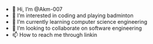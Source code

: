 - 👋 Hi, I’m @Akm-007
- 👀 I’m interested in coding and playing badminton
- 🌱 I’m currently learning computer science engineering
- 💞️ I’m looking to collaborate on software engineering
- 📫 How to reach me through linkin 

<!---
Akm-007/Akm-007 is a ✨ special ✨ repository because its `README.md` (this file) appears on your GitHub profile.
You can click the Preview link to take a look at your changes.
--->
